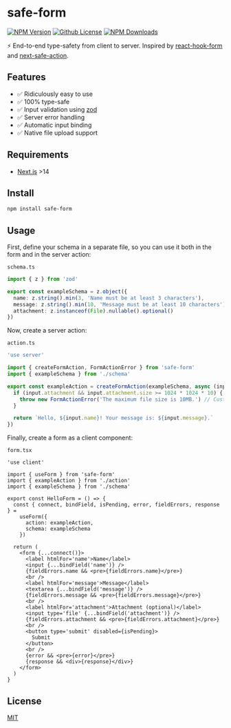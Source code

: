 # safe-form

[![NPM Version][npm-image]][npm-url]
[![Github License][license-image]](LICENSE)
[![NPM Downloads][downloads-image]][npm-url]

⚡️ End-to-end type-safety from client to server. Inspired by [react-hook-form](https://github.com/react-hook-form/react-hook-form) and [next-safe-action](https://github.com/TheEdoRan/next-safe-action).

## Features

- ✅ Ridiculously easy to use
- ✅ 100% type-safe
- ✅ Input validation using [zod](https://github.com/colinhacks/zod)
- ✅ Server error handling
- ✅ Automatic input binding
- ✅ Native file upload support

## Requirements

- [Next.js](https://nextjs.org/) >14

## Install

```bash
npm install safe-form
```

## Usage

First, define your schema in a separate file, so you can use it both in the form and in the server action:

`schema.ts`

```ts
import { z } from 'zod'

export const exampleSchema = z.object({
  name: z.string().min(3, 'Name must be at least 3 characters'),
  message: z.string().min(10, 'Message must be at least 10 characters'),
  attachment: z.instanceof(File).nullable().optional()
})
```

Now, create a server action:

`action.ts`

```ts
'use server'

import { createFormAction, FormActionError } from 'safe-form'
import { exampleSchema } from './schema'

export const exampleAction = createFormAction(exampleSchema, async (input) => {
  if (input.attachment && input.attachment.size >= 1024 * 1024 * 10) {
    throw new FormActionError('The maximum file size is 10MB.') // Custom errors! 💜
  }

  return `Hello, ${input.name}! Your message is: ${input.message}.`
})
```

Finally, create a form as a client component:

`form.tsx`

```tsx
'use client'

import { useForm } from 'safe-form'
import { exampleAction } from './action'
import { exampleSchema } from './schema'

export const HelloForm = () => {
  const { connect, bindField, isPending, error, fieldErrors, response } =
    useForm({
      action: exampleAction,
      schema: exampleSchema
    })

  return (
    <form {...connect()}>
      <label htmlFor='name'>Name</label>
      <input {...bindField('name')} />
      {fieldErrors.name && <pre>{fieldErrors.name}</pre>}
      <br />
      <label htmlFor='message'>Message</label>
      <textarea {...bindField('message')} />
      {fieldErrors.message && <pre>{fieldErrors.message}</pre>}
      <br />
      <label htmlFor='attachment'>Attachment (optional)</label>
      <input type='file' {...bindField('attachment')} />
      {fieldErrors.attachment && <pre>{fieldErrors.attachment}</pre>}
      <br />
      <button type='submit' disabled={isPending}>
        Submit
      </button>
      <br />
      {error && <pre>{error}</pre>}
      {response && <div>{response}</div>}
    </form>
  )
}
```

## License

[MIT](LICENSE)

[npm-image]: https://img.shields.io/npm/v/safe-form.svg
[license-image]: https://img.shields.io/github/license/ivanfilhoz/safe-form.svg
[downloads-image]: https://img.shields.io/npm/dm/safe-form.svg
[npm-url]: https://npmjs.org/package/safe-form